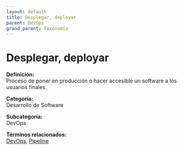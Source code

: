 ```yaml
---
layout: default
title: Desplegar, deployar
parent: DevOps
grand_parent: Taxonomía
---
```


# Desplegar, deployar

**Definición:**  
Proceso de poner en producción o hacer accesible un software a los usuarios finales.

**Categoría:**  
Desarrollo de Software

**Subcategoría:**  
DevOps

**Términos relacionados:**  
[DevOps](https://maleniski.github.io/diccionario-angl-tec-mx/docs/taxonomia/desarrollo-de-software/devops/devops.html), [Pipeline](https://maleniski.github.io/diccionario-angl-tec-mx/docs/taxonomia/desarrollo-de-software/devops/pipeline.html)
